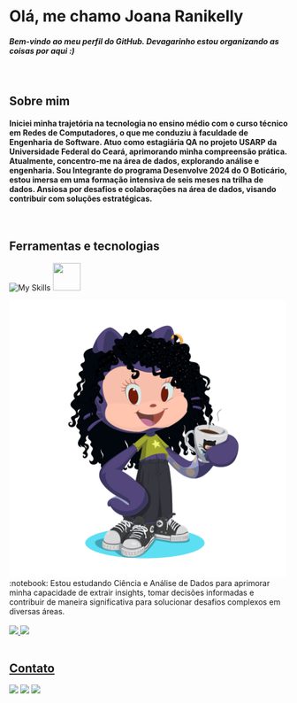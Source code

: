 # Olá, me chamo Joana Ranikelly
##### Bem-vindo ao meu perfil do GitHub. Devagarinho estou organizando as coisas por aqui :)
<br>


## Sobre mim
#### Iniciei minha trajetória na tecnologia no ensino médio com o curso técnico em Redes de Computadores, o que me conduziu à faculdade de Engenharia de Software. Atuo como estagiária QA no projeto USARP da Universidade Federal do Ceará, aprimorando minha compreensão prática. Atualmente, concentro-me na área de dados, explorando análise e engenharia. Sou Integrante do programa Desenvolve 2024 do O Boticário, estou imersa em uma formação intensiva de seis meses na trilha de dados. Ansiosa por desafios e colaborações na área de dados, visando contribuir com soluções estratégicas.

<br>

## Ferramentas e tecnologias
![My Skills](https://skillicons.dev/icons?i=py,r,java,anaconda,postgres,docker,vscode,git&perline=8&theme=light&)
<img src="https://cdn.jsdelivr.net/gh/devicons/devicon@latest/icons/jupyter/jupyter-original-wordmark.svg" width="50" height="50"/> 

<div align="left">

<img src = "octocat-1708897197974.png"  width="500" height="500" />

</div>


<div>
:notebook: Estou estudando Ciência e Análise de Dados para aprimorar minha capacidade de extrair insights,
tomar decisões informadas e contribuir de maneira significativa para solucionar desafios complexos em diversas áreas. 
</div>

<br>


<div>
<a href="https://github.com/joanaranikelly">
<img loading="lazy" height="180em" src="https://github-readme-stats.vercel.app/api/top-langs/?username=joanaranikelly&layout=compact&langs_count=7&&theme=transparent"/>
<img loading="lazy" height="180em" src="https://github-readme-stats.vercel.app/api?username=joanaranikelly&show_icons=true&theme=&theme=transparent&include_all_commits=true&count_private=true"/>
</div>
  
<br>

## Contato
<a href="https://www.linkedin.com/in/joanaranikelly2/" target="_blank"><img loading="lazy" src="https://img.shields.io/badge/-LinkedIn-%230077B5?style=for-the-badge&logo=linkedin&logoColor=white" target="_blank"></a> 
<a href="https://www.instagram.com/joanaranikelly/" target="_blank"><img loading="lazy" src="https://img.shields.io/badge/-Instagram-%23E4405F?style=for-the-badge&logo=instagram&logoColor=white" target="_blank"></a>
<a href = "mailto:joanaranikelly@gmail.com"><img loading="lazy" src="https://img.shields.io/badge/Gmail-D14836?style=for-the-badge&logo=gmail&logoColor=white" target="_blank"></a>  
</div>
